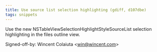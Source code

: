 ```yaml
---
title: Use source list selection highlighting (gdiff, d107dbe)
tags: snippets
---
```


Use the new NSTableViewSelectionHighlightStyleSourceList selection highlighting in the files outline view.

Signed-off-by: Wincent Colaiuta &lt;win@wincent.com&gt;
